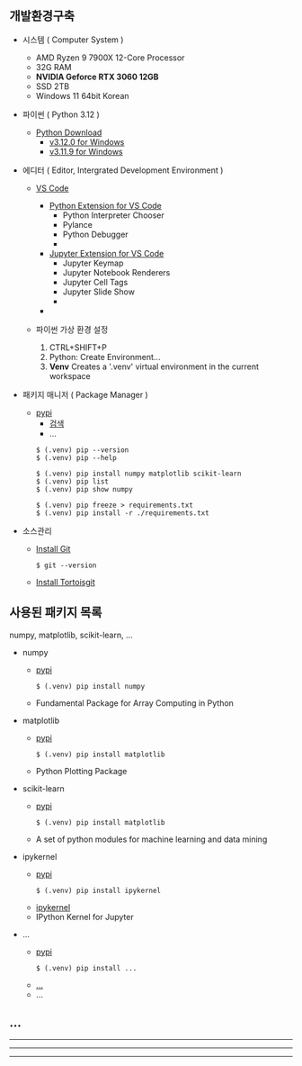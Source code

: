 ## 개발환경구축

- 시스템 ( Computer System )  

  - AMD Ryzen 9 7900X 12-Core Processor
  - 32G RAM
  - **NVIDIA Geforce RTX 3060 12GB**
  - SSD 2TB
  - Windows 11 64bit Korean

- 파이썬 ( Python 3.12 )  

  - [Python Download](https://www.python.org/downloads/)  
    - [v3.12.0 for Windows](https://www.python.org/ftp/python/3.12.0/python-3.12.0-amd64.exe)  
    - [v3.11.9 for Windows](https://www.python.org/ftp/python/3.11.9/python-3.11.9-amd64.exe)  

- 에디터 ( Editor, Intergrated Development Environment )  

  - [VS Code](https://visualstudio.microsoft.com/ko/free-developer-offers/)  
    - [Python Extension for VS Code](https://marketplace.visualstudio.com/items?itemName=ms-python.python)  
      - Python Interpreter Chooser  
      - Pylance  
      - Python Debugger  
      -  
    - [Jupyter Extension for VS Code](https://marketplace.visualstudio.com/items?itemName=ms-toolsai.jupyter)  
      - Jupyter Keymap  
      - Jupyter Notebook Renderers  
      - Jupyter Cell Tags  
      - Jupyter Slide Show  
      -  
    - 

  - 파이썬 가상 환경 설정
    1. CTRL+SHIFT+P
    2. Python: Create Environment...
    3. **Venv** Creates a '.venv' virtual environment in the current workspace


- 패키지 매니저 ( Package Manager )
  - [pypi](https://pypi.org/)  
    - [검색](https://pypi.org/search/)  
    - ...
    ```
    $ (.venv) pip --version
    $ (.venv) pip --help
    ```
    ```
    $ (.venv) pip install numpy matplotlib scikit-learn
    $ (.venv) pip list
    $ (.venv) pip show numpy
    ```
    ```
    $ (.venv) pip freeze > requirements.txt
    $ (.venv) pip install -r ./requirements.txt
    ```

- 소스관리  

  - [Install Git](https://git-scm.com/downloads)
    ```
    $ git --version
    ```
  - [Install Tortoisgit](https://tortoisegit.org/download/)


## 사용된 패키지 목록

numpy, matplotlib, scikit-learn, ...

- numpy
  - [pypi](https://pypi.org/project/numpy/)  
    ```
    $ (.venv) pip install numpy
    ```
  - Fundamental Package for Array Computing in Python

- matplotlib
  - [pypi](https://pypi.org/project/matplotlib/)  
    ```
    $ (.venv) pip install matplotlib
    ```
  - Python Plotting Package

- scikit-learn
  - [pypi](https://pypi.org/project/scikit-learn/)  
    ```
    $ (.venv) pip install matplotlib
    ```
  - A set of python modules for machine learning and data mining

- ipykernel
  - [pypi](https://pypi.org/project/ipykernel/)  
    ```
    $ (.venv) pip install ipykernel
    ```
  - [ipykernel](https://github.com/ipython/ipykernel)  
  - IPython Kernel for Jupyter

- ...
  - [pypi]()  
    ```
    $ (.venv) pip install ...
    ```
  - [...]()
  - ...  


## ...

---  
---  
---  